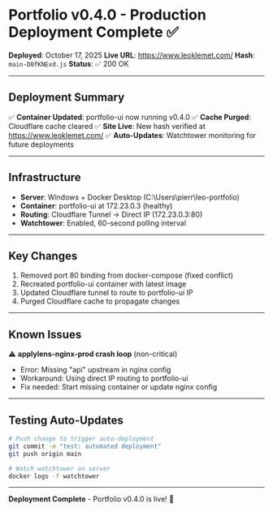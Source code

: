 # Portfolio v0.4.0 - Production Deployment Complete ✅

**Deployed**: October 17, 2025
**Live URL**: https://www.leoklemet.com/
**Hash**: `main-D0fKNExd.js`
**Status**: ✅ 200 OK

---

## Deployment Summary

✅ **Container Updated**: portfolio-ui now running v0.4.0
✅ **Cache Purged**: Cloudflare cache cleared
✅ **Site Live**: New hash verified at https://www.leoklemet.com/
✅ **Auto-Updates**: Watchtower monitoring for future deployments

---

## Infrastructure

- **Server**: Windows + Docker Desktop (C:\Users\pierr\leo-portfolio)
- **Container**: portfolio-ui at 172.23.0.3 (healthy)
- **Routing**: Cloudflare Tunnel → Direct IP (172.23.0.3:80)
- **Watchtower**: Enabled, 60-second polling interval

---

## Key Changes

1. Removed port 80 binding from docker-compose (fixed conflict)
2. Recreated portfolio-ui container with latest image
3. Updated Cloudflare tunnel to route to portfolio-ui IP
4. Purged Cloudflare cache to propagate changes

---

## Known Issues

⚠️ **applylens-nginx-prod crash loop** (non-critical)
- Error: Missing "api" upstream in nginx config
- Workaround: Using direct IP routing to portfolio-ui
- Fix needed: Start missing container or update nginx config

---

## Testing Auto-Updates

```bash
# Push change to trigger auto-deployment
git commit -m "test: automated deployment"
git push origin main

# Watch watchtower on server
docker logs -f watchtower
```

---

**Deployment Complete** - Portfolio v0.4.0 is live! 🎉
